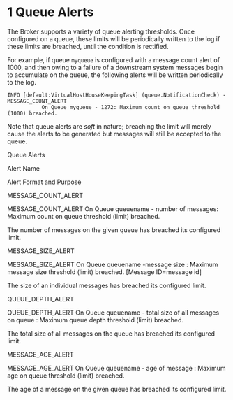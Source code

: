# <span class="header-section-number">1</span> Queue Alerts

The Broker supports a variety of queue alerting thresholds. Once
configured on a queue, these limits will be periodically written to the
log if these limits are breached, until the condition is rectified.

For example, if queue `myqueue` is configured with a message count alert
of 1000, and then owing to a failure of a downstream system messages
begin to accumulate on the queue, the following alerts will be written
periodically to the log.

    INFO [default:VirtualHostHouseKeepingTask] (queue.NotificationCheck) - MESSAGE_COUNT_ALERT
               On Queue myqueue - 1272: Maximum count on queue threshold (1000) breached.
      

Note that queue alerts are *soft* in nature; breaching the limit will
merely cause the alerts to be generated but messages will still be
accepted to the queue.

Queue Alerts

Alert Name

Alert Format and Purpose

MESSAGE\_COUNT\_ALERT

MESSAGE\_COUNT\_ALERT On Queue queuename - number of messages: Maximum
count on queue threshold (limit) breached.

The number of messages on the given queue has breached its configured
limit.

MESSAGE\_SIZE\_ALERT

MESSAGE\_SIZE\_ALERT On Queue queuename -message size : Maximum message
size threshold (limit) breached. [Message ID=message id]

The size of an individual messages has breached its configured limit.

QUEUE\_DEPTH\_ALERT

QUEUE\_DEPTH\_ALERT On Queue queuename - total size of all messages on
queue : Maximum queue depth threshold (limit) breached.

The total size of all messages on the queue has breached its configured
limit.

MESSAGE\_AGE\_ALERT

MESSAGE\_AGE\_ALERT On Queue queuename - age of message : Maximum age on
queue threshold (limit) breached.

The age of a message on the given queue has breached its configured
limit.
